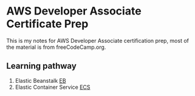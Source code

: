 # AWS Developer Associate Certificate Prep

This is my notes for AWS Developer Associate certification prep, most of the material is from freeCodeCamp.org.

## Learning pathway

1. Elastic Beanstalk [EB](EB/EB.md)
2. Elastic Container Service [ECS](ECS/ECS.md)

